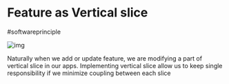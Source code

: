# Feature as Vertical slice
#softwareprinciple

![img](../../assets/img/feature-as-vertical.png)

Naturally when we add or update feature, we are modifying a part of vertical slice in our apps. Implementing vertical slice allow us to keep single responsibility if we minimize coupling between each slice